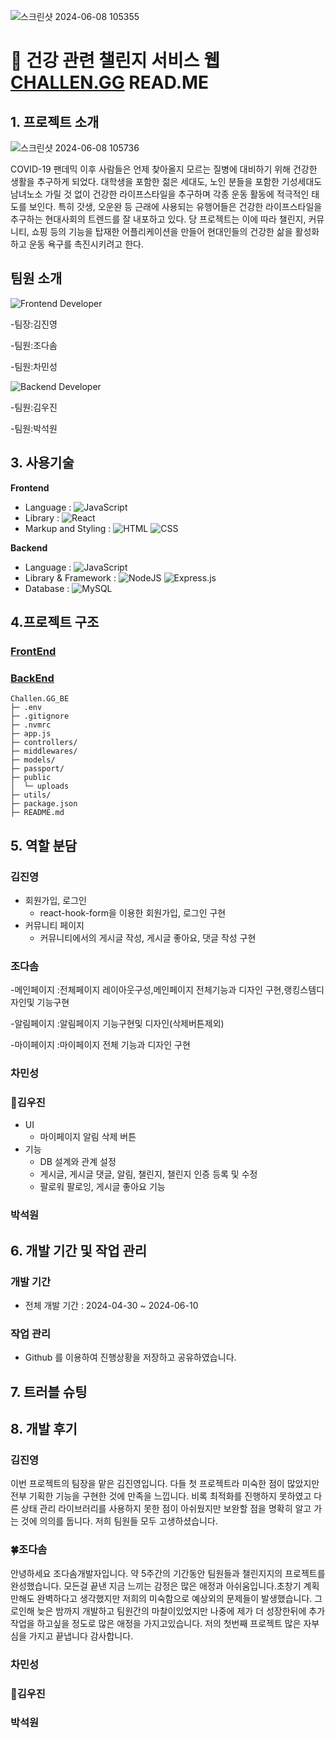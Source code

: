 ![스크린샷 2024-06-08 105355](https://github.com/JOY-org/.github/assets/159886707/9ebefbf9-5b93-4b31-9768-f01833e3f4af)
# 💪 건강 관련 챌린지 서비스 웹 [CHALLEN.GG](https://github.com/JOY-org/CHALLEN.GG_DOC) READ.ME

## 1. 프로젝트 소개 
![스크린샷 2024-06-08 105736](https://github.com/JOY-org/.github/assets/159886707/17a35421-814b-4325-8d9d-44600faffc1b)

COVID-19 팬데믹 이후 사람들은 언제 찾아올지 모르는 질병에 대비하기 위해 건강한 생활을 추구하게 되었다. 대학생을 포함한 젊은 세대도, 노인 분들을 포함한 기성세대도 남녀노소 가릴 것 없이 건강한 라이프스타일을 추구하며 각종 운동 활동에 적극적인 태도를 보인다. 특히 갓생, 오운완 등 근래에 사용되는 유행어들은 건강한 라이프스타일을 추구하는 현대사회의 트렌드를 잘 내포하고 있다. 당 프로젝트는 이에 따라 챌린지, 커뮤니티, 쇼핑 등의 기능을 탑재한 어플리케이션을 만들어 현대인들의 건강한 삶을 활성화하고 운동 욕구를 촉진시키려고 한다.
## 팀원 소개
![Frontend Developer](https://img.shields.io/badge/Frontend-Developer-blue?style=for-the-badge&logo=react&logoColor=white) 

-팀장:김진영

-팀원:조다솜

-팀원:차민성

 ![Backend Developer](https://img.shields.io/badge/Backend-Developer-green?style=for-the-badge&logo=node.js&logoColor=white)
 
-팀원:김우진

-팀원:박석원

## 3. 사용기술 
**Frontend**
- Language :
  ![JavaScript](https://img.shields.io/badge/JavaScript-F7DF1E?style=for-the-badge&logo=JavaScript&logoColor=white)
- Library :
  ![React](https://img.shields.io/badge/React-20232A?style=for-the-badge&logo=react&logoColor=61DAFB)
- Markup and Styling :
  ![HTML](https://img.shields.io/badge/HTML-E34F26?style=for-the-badge&logo=html5&logoColor=white)
  ![CSS](https://img.shields.io/badge/CSS-1572B6?style=for-the-badge&logo=css3&logoColor=white)

**Backend**
- Language :
  ![JavaScript](https://img.shields.io/badge/JavaScript-F7DF1E?style=for-the-badge&logo=JavaScript&logoColor=white)
- Library & Framework :
  ![NodeJS](https://img.shields.io/badge/Node.js-6DA55F?style=for-the-badge&logo=node.js&logoColor=white)
  ![Express.js](https://img.shields.io/badge/Express.js-404d59?style=for-the-badge&logo=express&logoColor=61DAFB)
- Database :
  ![MySQL](https://img.shields.io/badge/MySQL-4479A1.svg?style=for-the-badge&logo=mysql&logoColor=white)

## 4.프로젝트 구조
### [FrontEnd](https://github.com/JOY-org/CHALLEN.GG_FE)
### [BackEnd](https://github.com/JOY-org/CHALLEN.GG_BE)
```
Challen.GG_BE
├─ .env
├─ .gitignore
├─ .nvmrc
├─ app.js
├─ controllers/
├─ middlewares/
├─ models/
├─ passport/
├─ public
│  └─ uploads
├─ utils/
├─ package.json
├─ README.md
```
## 5. 역할 분담
### 김진영
  - 회원가입, 로그인<br />
    - react-hook-form을 이용한 회원가입, 로그인 구현
  - 커뮤니티 페이지<br />
    -  커뮤니티에서의 게시글 작성, 게시글 좋아요, 댓글 작성 구현
    
### 조다솜
  -메인페이지
    :전체페이지 레이아웃구성,메인페이지 전체기능과 디자인 구현,랭킹스템디자인및 기능구현    
  
  -알림페이지
    :알림페이지 기능구현및 디자인(삭제버튼제외)

  -마이페이지
   :마이페이지 전체 기능과 디자인 구현
   
### 차민성
### 🐥김우진
  - UI<br />
    - 마이페이지 알림 삭제 버튼
  - 기능<br />
    -  DB 설계와 관계 설정<br />
    -  게시글, 게시글 댓글, 알림, 챌린지, 챌린지 인증 등록 및 수정<br />
    -  팔로워 팔로잉, 게시글 좋아요 기능  <br />
### 박석원
## 6. 개발 기간 및 작업 관리
### 개발 기간
  - 전체 개발 기간 : 2024-04-30 ~ 2024-06-10
### 작업 관리
  - Github 를 이용하여 진행상황을 저장하고 공유하였습니다.
## 7. 트러블 슈팅
## 8. 개발 후기
### 김진영
  이번 프로젝트의 팀장을 맡은 김진영입니다. 다들 첫 프로젝트라 미숙한 점이 많았지만 전부 기획한 기능을 구현한 것에 만족을 느낍니다. 비록 최적화를 진행하지 못하였고 다른 상태 관리 라이브러리를 사용하지 못한 점이 아쉬웠지만 보완할 점을 명확히 알고 가는 것에 의의를 둡니다. 저희 팀원들 모두 고생하셨습니다.
### 🍀조다솜
  안녕하세요 조다솜개발자입니다. 약 5주간의 기간동안 팀원들과 챌린지지의 프로젝트를 완성했습니다. 모든걸 끝낸 지금 느끼는 감정은 많은 애정과 아쉬움입니다.초창기 계획만해도 완벽하다고 생각했지만 저희의 미숙함으로 예상외의 문제들이 발생했습니다. 그로인해 늦은 밤까지 개발하고 팀원간의 마찰이있었지만 나중에 제가 더 성장한뒤에 추가 작업을 하고싶을 정도로 많은 애정을 가지고있습니다. 저의 첫번째 프로젝트 많은 자부심을 가지고 끝냅니다 감사합니다.
### 차민성
### 🐥김우진
### 박석원
